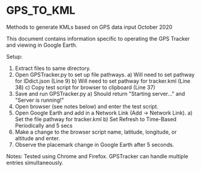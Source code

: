 # GPS_TO_KML
Methods to generate KMLs based on GPS data input
October 2020

This document contains information specific to operating the GPS Tracker and 
viewing in Google Earth.

Setup:
1. Extract files to same directory.
2. Open GPSTracker.py to set up file pathways.
	a) Will need to set pathway for IDdict.json (Line 9)
	b) Will need to set pathway for tracker.kml (Line 38)
	c) Copy test script for browser to clipboard (Line 37)
3. Save and run GPSTracker.py
	a) Should return "Starting server..." and "Server is running!"
4. Open browser (see notes below) and enter the test script.
5. Open Google Earth and add in a Network Link (Add -> Network Link).
	a) Set the file pathway for tracker.kml
	b) Set Refresh to Time-Based Periodically and 5 secs
6. Make a change to the browser script name, latitude, longitude, or altitude and enter.
7. Observe the placemark change in Google Earth after 5 seconds.

Notes:
Tested using Chrome and Firefox.
GPSTracker can handle multiple entries simultaneously.
